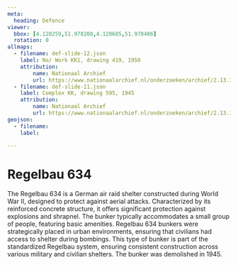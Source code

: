 ```yaml
---
meta:
  heading: Defence
viewer:
  bbox: [4.120259,51.978208,4.120685,51.978406]
  rotation: 0
allmaps:
  - filename: def-slide-12.json
    label: No/ Work KK1, drawing 419, 1950
    attribution:
        name: Nationaal Archief 
        url: https://www.nationaalarchief.nl/onderzoeken/archief/2.13.167/invnr/721/file/NL-HaNA_2.13.167_721_06?eadID=2.13.167&unitID=721&query=
  - filename: def-slide-11.json
    label: Complex KK, drawing 595, 1945
    attribution:
        name: Nationaal Archief
        url: https://www.nationaalarchief.nl/onderzoeken/archief/2.13.167/invnr/333/file/NL-HaNA_2.13.167_333_11?eadID=2.13.167&unitID=333&query=
geojson:
  - filename: 
    label:

---
```


# Regelbau 634

The Regelbau 634 is a German air raid shelter constructed during World War II, designed to protect against aerial attacks. Characterized by its reinforced concrete structure, it offers significant protection against explosions and shrapnel. The bunker typically accommodates a small group of people, featuring basic amenities. Regelbau 634 bunkers were strategically placed in urban environments, ensuring that civilians had access to shelter during bombings. This type of bunker is part of the standardized Regelbau system, ensuring consistent construction across various military and civilian shelters. The bunker was demolished in 1945.